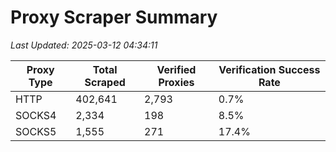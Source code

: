 # Proxy Scraper Summary

_Last Updated: 2025-03-12 04:34:11_

| Proxy Type | Total Scraped | Verified Proxies | Verification Success Rate |
|------------|--------------|------------------|--------------------------|
| HTTP | 402,641 | 2,793 | 0.7% |
| SOCKS4 | 2,334 | 198 | 8.5% |
| SOCKS5 | 1,555 | 271 | 17.4% |
